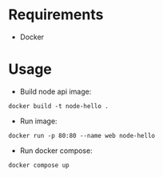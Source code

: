 # Requirements

- Docker

# Usage

- Build node api image:

```
docker build -t node-hello .
```

- Run image:

```
docker run -p 80:80 --name web node-hello
```

- Run docker compose:

```
docker compose up
```
